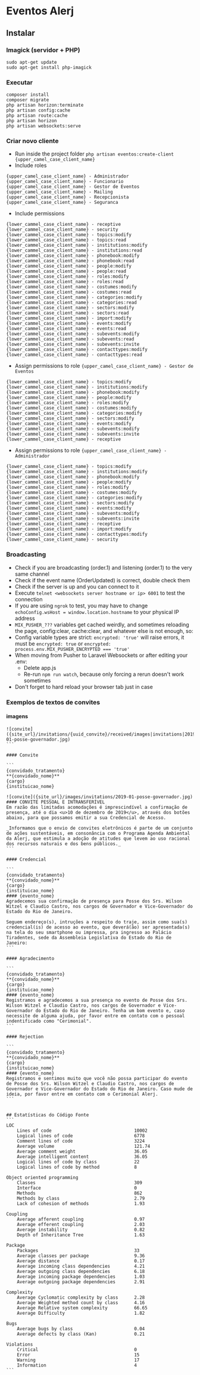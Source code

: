 # Eventos Alerj

## Instalar

### Imagick (servidor + PHP)

```
sudo apt-get update
sudo apt-get install php-imagick
```

### Executar

```
composer install
composer migrate
php artisan horizon:terminate
php artisan config:cache
php artisan route:cache
php artisan horizon
php artisan websockets:serve
```

### Criar novo cliente
- Run inside the project folder `php artisan eventos:create-client {upper_camel_case_client_name}`
- Include roles
```
{upper_camel_case_client_name} - Administrador
{upper_camel_case_client_name} - Funcionario
{upper_camel_case_client_name} - Gestor de Eventos
{upper_camel_case_client_name} - Mailing
{upper_camel_case_client_name} - Recepcionista
{upper_camel_case_client_name} - Seguranca
```
- Include permissions
```
{lower_cammel_case_client_name} - receptive
{lower_cammel_case_client_name} - security
{lower_cammel_case_client_name} - topics:modify
{lower_cammel_case_client_name} - topics:read
{lower_cammel_case_client_name} - institutions:modify
{lower_cammel_case_client_name} - institutions:read
{lower_cammel_case_client_name} - phonebook:modify
{lower_cammel_case_client_name} - phonebook:read
{lower_cammel_case_client_name} - people:modify
{lower_cammel_case_client_name} - people:read
{lower_cammel_case_client_name} - roles:modify
{lower_cammel_case_client_name} - roles:read
{lower_cammel_case_client_name} - costumes:modify
{lower_cammel_case_client_name} - costumes:read
{lower_cammel_case_client_name} - categories:modify
{lower_cammel_case_client_name} - categories:read
{lower_cammel_case_client_name} - sectors:modify
{lower_cammel_case_client_name} - sectors:read
{lower_cammel_case_client_name} - import:modify
{lower_cammel_case_client_name} - events:modify
{lower_cammel_case_client_name} - events:read
{lower_cammel_case_client_name} - subevents:modify
{lower_cammel_case_client_name} - subevents:read
{lower_cammel_case_client_name} - subevents:invite
{lower_cammel_case_client_name} - contacttypes:modify
{lower_cammel_case_client_name} - contacttypes:read
```
- Assign permissions to role `{upper_camel_case_client_name} - Gestor de Eventos`
```
{lower_cammel_case_client_name} - topics:modify
{lower_cammel_case_client_name} - institutions:modify
{lower_cammel_case_client_name} - phonebook:modify
{lower_cammel_case_client_name} - people:modify
{lower_cammel_case_client_name} - roles:modify
{lower_cammel_case_client_name} - costumes:modify
{lower_cammel_case_client_name} - categories:modify
{lower_cammel_case_client_name} - sectors:modify
{lower_cammel_case_client_name} - events:modify
{lower_cammel_case_client_name} - subevents:modify
{lower_cammel_case_client_name} - subevents:invite
{lower_cammel_case_client_name} - receptive
```
- Assign permissions to role `{upper_camel_case_client_name} - Administrador`
```
{lower_cammel_case_client_name} - topics:modify
{lower_cammel_case_client_name} - institutions:modify
{lower_cammel_case_client_name} - phonebook:modify
{lower_cammel_case_client_name} - people:modify
{lower_cammel_case_client_name} - roles:modify
{lower_cammel_case_client_name} - costumes:modify
{lower_cammel_case_client_name} - categories:modify
{lower_cammel_case_client_name} - sectors:modify
{lower_cammel_case_client_name} - events:modify
{lower_cammel_case_client_name} - subevents:modify
{lower_cammel_case_client_name} - subevents:invite
{lower_cammel_case_client_name} - receptive
{lower_cammel_case_client_name} - import:modify
{lower_cammel_case_client_name} - contacttypes:modify
{lower_cammel_case_client_name} - security
```

### Broadcasting
- Check if you are broadcasting (order.1) and listening (order.1) to the very same channel
- Check if the event name (OrderUpdated) is correct, double check them
- Check if the server is up and you can connect to it
- Execute `telnet <websockets server hostname or ip> 6001` to test the connection
- If you are using `ngrok` to test, you may have to change `echoConfig.wsHost = window.location.hostname` to your physical IP address
- `MIX_PUSHER_???` variables get cached weirdly, and sometimes reloading the page, config:clear, cache:clear, and whatever else is not enough, so:
- Config variable types are strict: `encrypted: 'true'` will raise errors, it must be `encrypted: true` or `encrypted: process.env.MIX_PUSHER_ENCRYPTED === 'true'` 
- When moving from Pusher to Laravel Websockets or after editing your .env: 
    - Delete app.js 
    - Re-run `npm run watch`, because only forcing a rerun doesn't work sometimes
- Don't forget to hard reload your browser tab just in case
 
### Exemplos de textos de convites

#### imagens

````
![convite]({site_url}/invitations/{uuid_convite}/received/images|invitations|2019-01-posse-governador.jpg)
```

#### Convite

```
{convidado_tratamento}
**{convidado_nome}**
{cargo}
{instituicao_nome}

![convite]({site_url}/images/invitations/2019-01-posse-governador.jpg)
#### CONVITE PESSOAL E INTRANSFERÍVEL
Em razão das limitadas acomodações é imprescindível a confirmação de presença, até o dia <u>10 de dezembro de 2019</u>, através dos botões abaixo, para que possamos emitir a sua Credencial de Acesso.

_Informamos que o envio de convites eletrônicos é parte de um conjunto de ações sustentáveis, em consonância com o Programa Agenda Ambiental da Alerj, que estimula a adoção de atitudes que levem ao uso racional dos recursos naturais e dos bens públicos._
```

#### Credencial

```
{convidado_tratamento}
**{convidado_nome}**
{cargo}
{instituicao_nome}
#### {evento_nome}
Agradecemos sua confirmação de presença para Posse dos Srs. Wilson Witzel e Claudio Castro, nos cargos de Governador e Vice-Governador do Estado do Rio de Janeiro.

Seguem endereço(s), intruções a respeito do traje, assim como sua(s) credencial(is) de acesso ao evento, que deverá(ão) ser apresentada(s) na tela do seu smartphone ou impressa, pra ingresso ao Palácio Tiradentes, sede da Assembleia Legislativa do Estado do Rio de Janeiro:
```

#### Agradecimento

```
{convidado_tratamento}
**{convidado_nome}**
{cargo}
{instituicao_nome}
#### {evento_nome}
Registramos e agradecemos a sua presença no evento de Posse dos Srs. Wilson Witzel e Claudio Castro, nos cargos de Governador e Vice-Governador do Estado do Rio de Janeiro. Tenha um bom evento e, caso necessite de alguma ajuda, por favor entre em contato com o pessoal indentificado como "Cerimonial".
```

#### Rejection

```
{convidado_tratamento}
**{convidado_nome}**
{cargo}
{instituicao_nome}
#### {evento_nome}
Registramos e sentimos muito que você não possa participar do evento de Posse dos Srs. Wilson Witzel e Claudio Castro, nos cargos de Governador e Vice-Governador do Estado do Rio de Janeiro. Caso mude de ideia, por favor entre em contato com o Cerimonial Alerj.
```


## Estatísticas do Código Fonte
```
LOC
    Lines of code                               10002
    Logical lines of code                       6778
    Comment lines of code                       3224
    Average volume                              121.74
    Average comment weight                      36.05
    Average intelligent content                 36.05
    Logical lines of code by class              22
    Logical lines of code by method             8

Object oriented programming
    Classes                                     309
    Interface                                   0
    Methods                                     862
    Methods by class                            2.79
    Lack of cohesion of methods                 1.93

Coupling
    Average afferent coupling                   0.97
    Average efferent coupling                   2.03
    Average instability                         0.82
    Depth of Inheritance Tree                   1.63

Package
    Packages                                    33
    Average classes per package                 9.36
    Average distance                            0.17
    Average incoming class dependencies         4.21
    Average outgoing class dependencies         6.18
    Average incoming package dependencies       1.03
    Average outgoing package dependencies       2.91

Complexity
    Average Cyclomatic complexity by class      2.28
    Average Weighted method count by class      4.16
    Average Relative system complexity          66.65
    Average Difficulty                          1.82

Bugs
    Average bugs by class                       0.04
    Average defects by class (Kan)              0.21

Violations
    Critical                                    0
    Error                                       15
    Warning                                     17
    Information                                 4
```